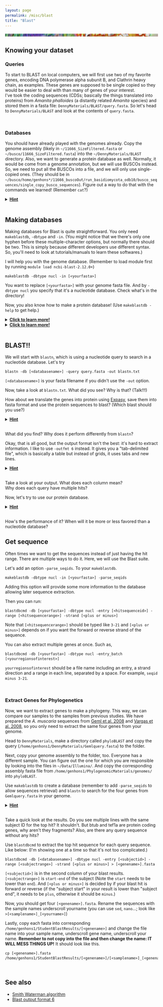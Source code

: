 ```yaml
---
layout: page
permalink: /misc/blast
title: "Blast"
---
```


![band](../img/band.png)

## Knowing your dataset
### Queries

To start to BLAST on local computers, we will first use two of my favorite genes, encoding DNA polymerase alpha subunit B, and Clathrin heavy chain, as examples. These genes are supposed to be single copied so they would be easier to deal with than many of genes of your interest.  
I've took the coding sequences (CDSs; basically the things translated into proteins) from <i>Amanita phalloides</i> (a distantly related <i>Amanita</i> species) and stored them in a fasta file: `DennyMaterials/BLAST/query.fasta`.
So let's head to `DennyMaterials/BLAST` and look at the contents of `query.fasta`.

<br/>

### Databases

You should have already played with the genomes already. Copy the genome assembly (likely in `~/11666_SizeFiltered.fasta` or `~/busco/11666_SizeFiltered.fasta`) into the `~/DennyMaterials/BLAST` directory. Also, we want to generate a protein database as well. Normally, it would be come from a genome annotation, but we will use BUSCOs instead.  
So, we need to put all the BUSCOs into a file, and we will only use single-copied ones. (They should be in `~/busco/home/genhons*/11666_buscoOut/run_basidiomycota_odb10/busco_sequences/single_copy_busco_sequences`). Figure out a way to do that with the commands we learned! (Remember `cat`?)

<details>
  <summary><b><u>Hint</u></b></summary>
  To copy the genome, you do something like
  <pre>cp [&lt;path to genome&gt;] .  </pre>
  To make the protein database, you do something like
  <pre>cat ~/busco/home/genhons*/11666_buscoOut/run_basidiomycota_odb10/busco_sequences/single_copy_busco_sequences/* &gt; busco.fasta  </pre>
  If your busco failed let us know.
</details>
<br/>

## Making databases

Making databases for Blast is quite straightforward. You only need `makeblastdb`, `-dbtype` and `-in`. (You might notice that we there's only one hyphen before these multiple-character options, but normally there should be two. This is simply because different developers use different syntax. So, you'll need to look at tutorials/manuals to learn these softwares.)

I will help you with the genome database.
(Remember to load module first by running `module load ncbi-blast-2.12.0+`)

```
makeblastdb -dbtype nucl -in [<yourfasta>]
```

You want to replace `[<yourfasta>]` with your genome fasta file. And by `-dbtype nucl` you specify that it's a nucleotide database. Check what's in the directory!

Now, you also know how to make a protein database! (Use `makeblastdb -help` to get help.) 
<details>
  <summary><b><u>Click to learn more!</u></b></summary>
  <pre>makeblastdb -dbtype prot -in [&lt;yourfasta&gt;]  </pre>
</details>
<details>
  <summary><b><u>Click to learn more!</u></b></summary>
  It is worth noting that you can change output database name with <code>-out</code>. It is useful when you want to build a database for a fasta from a different folder. For example,
  <pre>makeblastdb -dbtype nucl -in somedir/somefasta -out XXX  </pre>
</details>
<br/>

## BLAST!!

We will start with `blastn`, which is using a nucleotide query to search in a nucleotide database. Let's try 

```
blastn -db [<databasename>] -query query.fasta -out blastn.txt
```

`[<databasename>]` is your fasta filename if you didn't use the `-out` option.

Now, take a look at `blastn.txt`. What did you see? Why is that? (Talk!!!)

How about we translate the genes into protein using [Expasy](https://web.expasy.org/translate/), save them into fasta format and use the protein sequences to blast? (Which blast should you use?)

<details>
  <summary><b><u>Hint</u></b></summary>
  <pre>tblastn -db [&lt;databasename&gt;] -query [&lt;proteinfasta&gt;] -out tblastn.txt  </pre>
</details>
<br/>

What did you find? Why does it perform differently from `blastn`?

Okay, that is all good, but the output format isn't the best: it's hard to extract information. I like to use `-outfmt 6` instead. It gives you a "tab-delimited file", which is basically a table but instead of grids, it uses tabs and new lines.

<details>
  <summary><b><u>Hint</u></b></summary>
  <pre>tblastn -db [&lt;databasename&gt;] -query [&lt;proteinfasta&gt;] -outfmt 6 -out tblastn-fmt6.txt  </pre>
</details>
<br/>

Take a look at your output. What does each column mean?  
Why does each query have multiple hits?

Now, let's try to use our protein database. 

<details>
  <summary><b><u>Hint</u></b></summary>
  <pre>blastp -db [&lt;databasename&gt;] -query [&lt;proteinfasta&gt;] -outfmt 6 -out blastp-fmt6.txt  </pre>
</details>
<br/>

How's the performance of it? When will it be more or less favored than a nucleotide database?
<br/>

## Get sequence

Often times we want to get the sequences instead of just having the hit range. There are multiple ways to do it. Here, we will use the Blast suite. 

Let's add an option `-parse_seqids`. To your `makeblastdb`.

```
makeblastdb -dbtype nucl -in [<yourfasta>] -parse_seqids
```

Adding this option will provide some more information to the database allowing later sequence extraction.

Then you can run:

```
blastdbcmd -db [<yourfasta>] -dbtype nucl -entry [<hitsequenceid>] -range [<hitsequencerange>] -strand [<plus or minus>]
```

Note that `[<hitsequencerange>]` should be typed like `3-21` and `[<plus or minus>]` depends on if you want the forward or reverse strand of the sequence.

You can also extract multiple genes at once. Such as, 

```
blastdbcmd -db [<yourfasta>] -dbtype nucl -entry_batch [<yourregionsofinterest>]
```

`yourregionsofinterest` should be a file name including an entry, a strand direction and a range in each line, separated by a space. For example, `seqid minus 3-21`.

<br/>

### Extract Genes for Phylogenetics

Now, we want to extract genes to make a phylogeny. This way, we can compare our samples to the samples from previous studies. We have prepared the <i>A. muscaria</i> sequences from [Geml et al. 2008](https://www.sciencedirect.com/science/article/pii/S105579030800208X?via%3Dihub) and [Vargas et al. 2008](https://pringlelab.botany.wisc.edu/documents/vargas2019.pdf), so you only need to extract the same four genes from your genome.  

Head to `DennyMaterials`, make a directory called `phyloBLAST` and copy the query (`/home/genhons1/DennyMaterials/Gemlquery.fasta`) to the folder.

Next, copy your genome assembly to the folder, too. Everyone has a different sample. You can figure out the one for which you are responsible by looking into the files in `~/Data/Illumina/`. And copy the corresponding assembly fasta file from `/home/genhons1/PhylogenomicMaterials/genomes/` into `phyloBLAST`.

Use `makeblastdb` to create a database (remember to add `-parse_seqids` to allow sequences retrieval) and `blastn` to search for the four genes from `Gemlquery.fasta` in your genome.

<details>
  <summary><b><u>Hint</u></b></summary>
  <pre>makeblastdb -dbtype nucl -in [&lt;yourgenomefasta&gt;] -parse_seqids  </pre>
  <pre>blastn -db [&lt;yourgenomefasta&gt;] -query Gemlquery.fasta -outfmt 6 -out blastn-Geml.txt  </pre>
</details>
<br/>

Take a quick look at the results. Do you see multiple lines with the same subject ID for the top hit? It shouldn't. But btub and tef1a are protein coding genes, why aren't they fragments? Also, are there any query sequence without any hits?

Use `blastdbcmd` to extract the top hit sequence for each query sequence. Like below: (I'm showing one at a time so that it's not too complicated.)

```
blastdbcmd -db [<databasename>] -dbtype nucl -entry [<subjectid>] -range [<subjectrange>] -strand [<plus or minus>] > [<genename>].fasta
```

`[<subjectid>]` is in the second column of your blast results. `[<subjectrange>]` is `start-end` of the subject (Note the `start` needs to be lower than `end`). And `[<plus or minus>]` is decided by if your blast hit is forward or reverse (if the "subject start" in your result is lower than "subject end", it needs to be `plus`, otherwise it should be `minus`.)

Now, you should get four `[<genename>].fasta`. Rename the sequences with the sample names underscroll yourname (you can use `sed`, `nano`...; look like `>[<samplename>]_[<yourname>]`) 

Lastly, copy each fasta into corresponding `/home/genhons1/StudentBlastResults/[<genename>]` and change the file name into your sample name, underscroll gene name, underscroll your name. <b>Remember to not copy into the file and then change the name: IT WILL MESS THINGS UP!</b> It should look like this.

```
cp [<genename>].fasta /home/genhons1/StudentBlastResults/[<genename>]/[<samplename>]_[<genename>]_[<yourname>].fasta
```

<br/>

## See also
- [Smith Waterman algorithm](https://en.wikipedia.org/wiki/Smith%E2%80%93Waterman_algorithm)
- [Blast output format 6](https://www.metagenomics.wiki/tools/blast/blastn-output-format-6)
